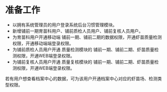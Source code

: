 # 准备工作

- 以拥有系统管理员的用户登录系统后台习惯管理模块。
- 新增铺前一期育苗科用户、铺前质检人员用户、铺前复核人员用户。
- 为育苗科用户开通移动端 铺前一期、铺前二期的数据权限，开通虾苗质量检测权限，开通移动端端登录权限。
- 为铺前质检人员用户开通 质量检测模块的 铺前一期、铺前二期、虾苗质量检测权限，开通WEB端登录权限。
- 为铺前复核人员用户开通 质量复核模块的 铺前一期、铺前二期、虾苗质量检测权限，开通WEB端登录权限。

若有用户想查看档案中心的数据，可为该用户开通档案中心对应的虾苗场、检测类型权限。

